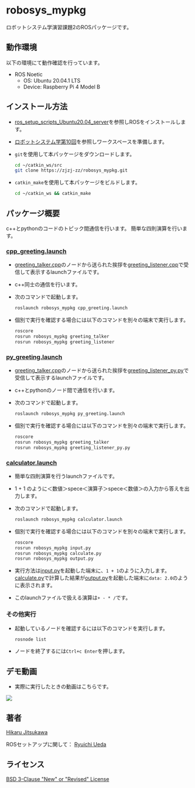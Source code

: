 # robosys_mypkg

ロボットシステム学演習課題2のROSパッケージです。

## 動作環境

以下の環境にて動作確認を行っています。

- ROS Noetic
  - OS: Ubuntu 20.04.1 LTS
  - Device: Raspberry Pi 4 Model B

## インストール方法

- [ros_setup_scripts_Ubuntu20.04_server](http://github.com/ryuichiueda/ros_setup_scripts_Ubuntu20.04_server)を参照しROSをインストールします。

- [ロボットシステム学第10回](https://ryuichiueda.github.io/robosys2020/lesson10_ros.html#/)を参照しワークスペースを準備します。

- `git`を使用して本パッケージをダウンロードします。

  ```bash
  cd ~/catkin_ws/src
  git clone https://zjzj-zz/robosys_mypkg.git
  ```

- `catkin_make`を使用して本パッケージをビルドします。

  ```bash
  cd ~/catkin_ws && catkin_make
  ```

## パッケージ概要

c++とpythonのコードのトピック間通信を行います。 
簡単な四則演算を行います。 

### [cpp_greeting.launch](https://github.com/zjzj-zz/robosys_mypkg/blob/main/launch/cpp_greeting.launch)

- [greeting_talker.cpp](https://github.com/zjzj-zz/robosys_mypkg/blob/main/src/greeting_talker.cpp)のノードから送られた挨拶を[greeting_listener.cpp](https://github.com/zjzj-zz/robosys_mypkg/blob/main/src/greeting_listener.cpp)で受信して表示するlaunchファイルです。 
- c++同士の通信を行います。

- 次のコマンドで起動します。

  ```bash
  roslaunch robosys_mypkg cpp_greeting.launch
  ```

- 個別で実行を確認する場合には以下のコマンドを別々の端末で実行します。

  ```bash
  roscore 
  rosrun robosys_mypkg greeting_talker 
  rosrun robosys_mypkg greeting_listener
  ```

### [py_greeting.launch](https://github.com/zjzj-zz/robosys_mypkg/blob/main/launch/py_greeting.launch)

- [greeting_talker.cpp](https://github.com/zjzj-zz/robosys_mypkg/blob/main/src/greeting_talker.cpp)のノードから送られた挨拶を[greeting_listener_py.py](https://github.com/zjzj-zz/robosys_mypkg/blob/main/scripts/greeting_listener_py.py)で受信して表示するlaunchファイルです。 
- c++とpythonのノード間で通信を行います。

- 次のコマンドで起動します。

  ```bash
  roslaunch robosys_mypkg py_greeting.launch
  ```

- 個別で実行を確認する場合には以下のコマンドを別々の端末で実行します。

  ```bash
  roscore
  rosrun robosys_mypkg greeting_talker
  rosrun robosys_mypkg greeting_listener_py.py
  ```
### [calculator.launch](https://github.com/zjzj-zz/robosys_mypkg/blob/main/launch/calculator.launch)

- 簡単な四則演算を行うlaunchファイルです。
- 1 + 1 のように＜数値＞spece＜演算子＞spece＜数値＞の入力から答えを出力します。

- 次のコマンドで起動します。

  ```bash
  roslaunch robosys_mypkg calculator.launch
  ```

- 個別で実行を確認する場合には以下のコマンドを別々の端末で実行します。

  ```bash
  roscore
  rosrun robosys_mypkg input.py
  rosrun robosys_mypkg calculate.py
  rosrun robosys_mypkg output.py
  ```

- 実行方法は[input.py](https://github.com/zjzj-zz/robosys_mypkg/blob/main/scripts/input.py)を起動した端末に、`1 + 1`のように入力します。[calculate.py](https://github.com/zjzj-zz/robosys_mypkg/blob/main/scripts/calculate.py)で計算した結果が[output.py](https://github.com/zjzj-zz/robosys_mypkg/blob/main/scripts/output.py)を起動した端末に`data: 2.0`のように表示されます。

- このlaunchファイルで扱える演算は`+ - * /`です。

### その他実行

- 起動しているノードを確認するには以下のコマンドを実行します。

  ```bash
  rosnode list
  ```
- ノードを終了するには`Ctrl+c Enter`を押します。

## デモ動画

- 実際に実行したときの動画はこちらです。

[![](https://img.youtube.com/vi/qLvJ595EBtI/0.jpg)](https://www.youtube.com/watch?v=qLvJ595EBtI)

## 著者

[Hikaru Jitsukawa](https://github.com/zjzj-zz)

ROSセットアップに関して：
[Ryuichi Ueda](https://github.com/ryuichiueda)

## ライセンス

[BSD 3-Clause "New" or "Revised" License](https://github.com/zjzj-zz/robosys_mypkg/blob/main/LICENSE)
